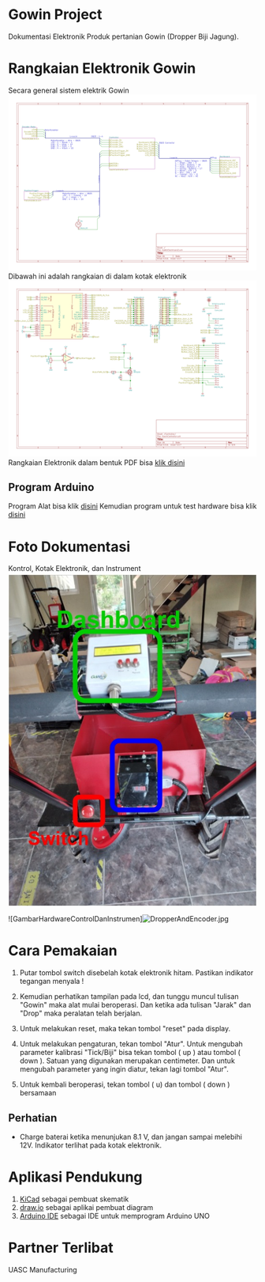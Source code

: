
# Gowin Project
Dokumentasi Elektronik Produk pertanian Gowin (Dropper Biji Jagung). 


# Rangkaian Elektronik Gowin
Secara general sistem elektrik Gowin
![GambarElektronik](/circuit/GoWinElectricalv2/GoWinElectricalv2.sch.svg)
Dibawah ini adalah rangkaian di dalam kotak elektronik 
![GambarHardware](/circuit/GoWinElectricalv2/GowinController.sch.svg)
Rangkaian Elektronik dalam bentuk PDF bisa [klik disini](/circuit/GoWinElectricalv2/GowinController-Controller.pdf)


## Program Arduino
Program Alat bisa klik [disini](/circuit/GoWinElectricalv1/program/GowinScript/GowinScript.ino)
Kemudian program untuk test hardware bisa klik [disini](/circuit/GoWinElectricalv1/program/GowinTestScript/GowinTestScript.ino)
# Foto Dokumentasi
Kontrol, Kotak Elektronik, dan Instrument
![GambarHardwareControlDanInstrumen](/EditedPicture_Control.jpg)

![GambarHardwareControlDanInstrumen]![DropperAndEncoder.jpg](https://github.com/zharfanw/gowin/blob/master/DropperAndEncoder.jpg "DropperAndEncoder.jpg")

# Cara Pemakaian
1. Putar tombol switch disebelah kotak elektronik hitam. Pastikan indikator tegangan menyala !

2. Kemudian perhatikan tampilan pada lcd, dan tunggu muncul tulisan "Gowin" maka alat mulai beroperasi. Dan ketika ada tulisan "Jarak" dan "Drop" maka peralatan telah berjalan.

3. Untuk melakukan reset, maka tekan tombol "reset" pada display.

4. Untuk melakukan pengaturan, tekan tombol "Atur". Untuk mengubah parameter kalibrasi "Tick/Biji" bisa tekan tombol  ( up ) atau tombol ( down ). Satuan yang digunakan merupakan centimeter. Dan untuk mengubah parameter yang ingin diatur, tekan lagi tombol "Atur".

5. Untuk kembali beroperasi, tekan tombol ( u) dan tombol ( down ) bersamaan
## Perhatian
- Charge baterai ketika menunjukan 8.1 V, dan jangan sampai melebihi 12V. Indikator terlihat pada kotak elektronik.
# Aplikasi Pendukung

 1. [KiCad](http://kicad-pcb.org/) sebagai pembuat skematik
 2. [draw.io](https://www.draw.io/) sebagai aplikai pembuat diagram
 3. [Arduino IDE](https://www.arduino.cc/)  sebagai IDE untuk memprogram Arduino UNO

# Partner Terlibat
UASC Manufacturing



<!--stackedit_data:
eyJoaXN0b3J5IjpbMjM2Mzk4ODM0LDE1NTUzMjI2NjksODQ4Mj
QyMDcwLDEyMTYxMDU5NjgsLTE2MjAwMDk1MjcsLTc1NTIxMDQx
OSwxNzA3NzkyODIyLC0zNDkxMjc4MiwyMzMzOTI4MjUsMTk4Nz
k2NDMzNiwxMzcwNDA3MDMsMTM3MDQwNzAzXX0=
-->